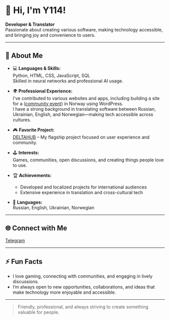 # 👋 Hi, I'm Y114!

**Developer & Translator**  
Passionate about creating various software, making technology accessible, and bringing joy and convenience to users.

---

## 🚀 About Me

- 💻 **Languages & Skills:**  
  Python, HTML, CSS, JavaScript, SQL  
  Skilled in neural networks and professional AI usage.

- 🌍 **Professional Experience:**  
  I've contributed to various websites and apps, including building a site for a  ([community event](https://diba-agder.no)) in Norway using WordPress.  
  I have a strong background in translating software between Russian, Ukrainian, English, and Norwegian—making tech accessible across cultures.

- 🎮 **Favorite Project:**  
  [DELTAHUB](https://github.com/y114git/DELTAHUB) – My flagship project focused on user experience and community.

- 🕹️ **Interests:**  
  Games, communities, open discussions, and creating things people love to use.

- 🏆 **Achievements:**  
  - Developed and localized projects for international audiences  
  - Extensive experience in translation and cross-cultural tech

- 💬 **Languages:**  
  Russian, English, Ukrainian, Norwegian

---

## 🌐 Connect with Me

[Telegram](https://t.me/y_maintg)

---

## ⚡ Fun Facts

- I love gaming, connecting with communities, and engaging in lively discussions.
- I’m always open to new opportunities, collaborations, and ideas that make technology more enjoyable and accessible.

---

> Friendly, professional, and always striving to create something valuable for people.
